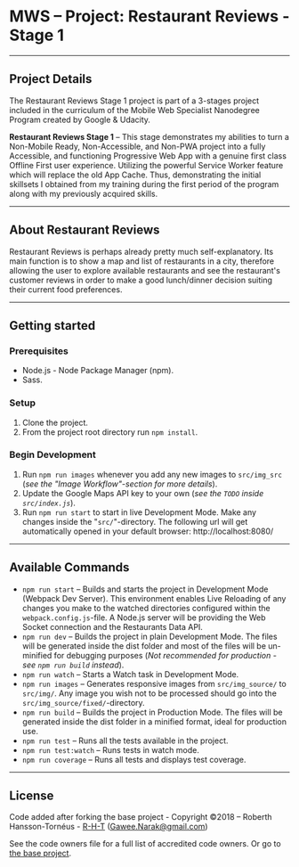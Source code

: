 # MWS – Project: Restaurant Reviews - Stage 1

---

## Project Details
The Restaurant Reviews Stage 1 project is part of a 3-stages project included in the curriculum of the Mobile Web Specialist Nanodegree Program created by Google & Udacity.

**Restaurant Reviews Stage 1** – This stage demonstrates my abilities to turn a Non-Mobile Ready, Non-Accessible, and Non-PWA project into a fully Accessible, and functioning Progressive Web App with a genuine first class Offline First user experience. Utilizing the powerful Service Worker feature which will replace the old App Cache. Thus, demonstrating the initial skillsets I obtained from my training during the first period of the program along with my previously acquired skills.

---

## About Restaurant Reviews
Restaurant Reviews is perhaps already pretty much self-explanatory. Its main function is to show a map and list of restaurants in a city, therefore allowing the user to explore available restaurants and see the restaurant's customer reviews in order to make a good lunch/dinner decision suiting their current food preferences.

---

## Getting started


### Prerequisites
* Node.js - Node Package Manager (npm).
* Sass.

### Setup
1. Clone the project.
1. From the project root directory run `npm install`.

### Begin Development
1. Run `npm run images` whenever you add any new images to `src/img_src` (*see the "Image Workflow"-section for more details*).
2. Update the Google Maps API key to your own (*see the `TODO` inside `src/index.js`*).
3. Run `npm run start` to start in live Development Mode. Make any changes inside the "`src/`"-directory. The following url will get automatically opened in your default browser: http://localhost:8080/

---

## Available Commands
* `npm run start` – Builds and starts the project in Development Mode (Webpack Dev Server). This environment enables Live Reloading of any changes you make to the watched directories configured within the `webpack.config.js`-file. A Node.js server will be providing the Web Socket connection and the Restaurants Data API.
* `npm run dev` – Builds the project in plain Development Mode. The files will be generated inside the dist folder and most of the files will be un-minified for debugging purposes (_Not recommended for production - see `npm run build` instead_).
* `npm run watch` – Starts a Watch task in Development Mode.
* `npm run images` – Generates responsive images from `src/img_source/` to `src/img/`. Any image you wish not to be processed should go into the `src/img_source/fixed/`-directory.
* `npm run build` – Builds the project in Production Mode. The files will be generated inside the dist folder in a minified format, ideal for production use.
* `npm run test` – Runs all the tests available in the project.
* `npm run test:watch` – Runs tests in watch mode.
* `npm run coverage` – Runs all tests and displays test coverage.

---

## License
Code added after forking the base project - Copyright ©2018 – Roberth Hansson-Tornéus - [R-H-T](https://github.com/R-H-T) (Gawee.Narak@gmail.com)

See the code owners file for a full list of accredited code owners. Or go to [the base project](https://github.com/udacity/mws-restaurant-stage-1).
